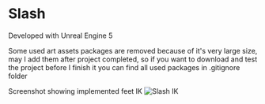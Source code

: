 # Slash

Developed with Unreal Engine 5

Some used art assets packages are removed because of it's very large size, may I add them after project completed,
so if you want to download and test the project before I finish it you can find all used packages in .gitignore folder

Screenshot showing implemented feet IK
![Slash IK](https://user-images.githubusercontent.com/43088200/222465500-a6f9a23e-86e2-4792-a818-ed87e5756318.png)
